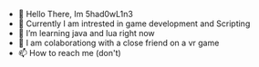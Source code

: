 - 👋 Hello There, Im 5had0wL1n3
- 👀 Currently I am intrested in game development and Scripting
- 🌱 I’m learning java and lua right now
- 💞️ I am colaborationg with a close friend on a vr game
- 📫 How to reach me (don't)

<!---
5had0wL1n3/5had0wL1n3 is a ✨ special ✨ repository because its `README.md` (this file) appears on your GitHub profile.
You can click the Preview link to take a look at your changes.
--->

